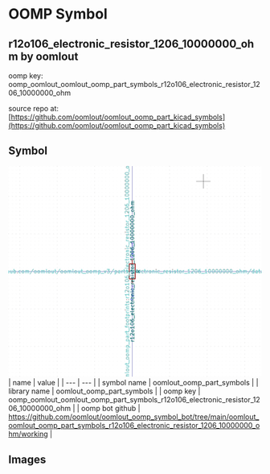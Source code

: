 # OOMP Symbol  
## r12o106_electronic_resistor_1206_10000000_ohm  by oomlout  
  
oomp key: oomp_oomlout_oomlout_oomp_part_symbols_r12o106_electronic_resistor_1206_10000000_ohm  
  
source repo at: [https://github.com/oomlout/oomlout_oomp_part_kicad_symbols](https://github.com/oomlout/oomlout_oomp_part_kicad_symbols)  
## Symbol  
  
[![working.png](working_600.png)](working.png)  
| name | value | 
| --- | --- | 
| symbol name | oomlout_oomp_part_symbols | 
| library name | oomlout_oomp_part_symbols | 
| oomp key | oomp_oomlout_oomlout_oomp_part_symbols_r12o106_electronic_resistor_1206_10000000_ohm | 
| oomp bot github | https://github.com/oomlout/oomlout_oomp_symbol_bot/tree/main/oomlout_oomlout_oomp_part_symbols_r12o106_electronic_resistor_1206_10000000_ohm/working | 
## Images  
